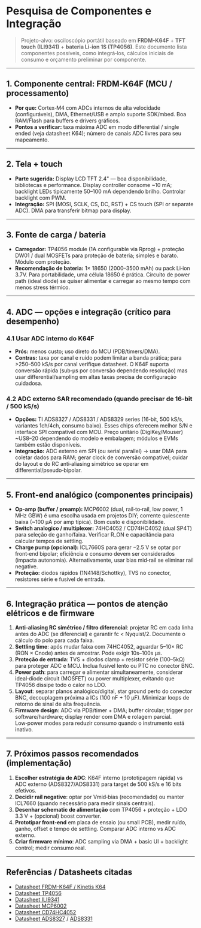 
# Pesquisa de Componentes e Integração
> Projeto-alvo: osciloscópio portátil baseado em **FRDM-K64F** + **TFT touch (ILI9341)** + **bateria Li‑ion 1S (TP4056)**. Este documento lista componentes possíveis, como integrá‑los, cálculos iniciais de consumo e orçamento preliminar por componente.

---

## 1. Componente central: FRDM‑K64F (MCU / processamento)
- **Por que:** Cortex‑M4 com ADCs internos de alta velocidade (configuráveis), DMA, Ethernet/USB e amplo suporte SDK/mbed. Boa RAM/Flash para buffers e drivers gráficos.
- **Pontos a verificar:** taxa máxima ADC em modo differential / single ended (veja datasheet K64); número de canais ADC livres para seu mapeamento.
---

## 2. Tela + touch
- **Parte sugerida:** Display LCD TFT 2.4" — boa disponibilidade, bibliotecas e performance. Display controller consome ~10 mA; backlight LEDs tipicamente 50–100 mA dependendo brilho. Controlar backlight com PWM.
- **Integração:** SPI (MOSI, SCLK, CS, DC, RST) + CS touch (SPI or separate ADC). DMA para transferir bitmap para display.

---

## 3. Fonte de carga / bateria
- **Carregador:** TP4056 module (1A configurable via Rprog) + proteção DW01 / dual MOSFETs para proteção de bateria; simples e barato. Módulo com proteção.
- **Recomendação de bateria:** 1× 18650 (2000–3500 mAh) ou pack Li‑ion 3.7V. Para portabilidade, uma célula 18650 é prática. Circuito de power path (ideal diode) se quiser alimentar e carregar ao mesmo tempo com menos stress térmico.

---

## 4. ADC — opções e integração (crítico para desempenho)
### 4.1 Usar ADC interno do K64F
- **Prós:** menos custo; uso direto do MCU (PDB/timers/DMA).  
- **Contras:** taxa por canal e ruído podem limitar a banda prática; para >250–500 kS/s por canal verifique datasheet. O K64F suporta conversão rápida (sub‑μs por conversão dependendo resolução) mas usar differential/sampling em altas taxas precisa de configuração cuidadosa.

### 4.2 ADC externo SAR recomendado (quando precisar de 16‑bit / 500 kS/s)
- **Opções:** TI ADS8327 / ADS8331 / ADS8329 series (16‑bit, 500 kS/s, variantes 1ch/4ch, consumo baixo). Esses chips oferecem melhor S/N e interface SPI compatível com MCU. Preço unitário (DigiKey/Mouser) ~US$8–$20 dependendo do modelo e embalagem; módulos e EVMs também estão disponíveis.
- **Integração:** ADC externo em SPI (ou serial parallel) → usar DMA para coletar dados para RAM; gerar clock de conversão compatível; cuidar do layout e do RC anti‑aliasing simétrico se operar em differential/pseudo‑bipolar.

---

## 5. Front‑end analógico (componentes principais)
- **Op‑amp (buffer / preamp):** MCP6002 (dual, rail‑to‑rail, low power, 1 MHz GBW) é uma escolha usada em projetos DIY; corrente quiescente baixa (~100 µA por amp típica). Bom custo e disponibilidade.
- **Switch analogico / multiplexer:** 74HC4052 / CD74HC4052 (dual SP4T) para seleção de ganho/faixa. Verificar R_ON e capacitância para calcular tempos de settling.
- **Charge pump (opcional):** ICL7660S para gerar −2.5 V se optar por front‑end bipolar; eficiência e consumo devem ser considerados (impacta autonomia). Alternativamente, usar bias mid‑rail se eliminar rail negative.
- **Proteção:** diodos rápidos (1N4148/Schottky), TVS no conector, resistores série e fusível de entrada.

---

## 6. Integração prática — pontos de atenção elétricos e de firmware
1. **Anti‑aliasing RC simétrico / filtro diferencial**: projetar RC em cada linha antes do ADC (se diferencial) e garantir fc < Nyquist/2. Documente o cálculo do polo para cada faixa.
2. **Settling time**: após mudar faixa com 74HC4052, aguardar 5–10× RC (RON × Cnode) antes de amostrar. Pode exigir 10s–100s μs.
3. **Proteção de entrada**: TVS + diodos clamp + resistor série (100–5kΩ) para proteger ADC e MCU. Inclua fusível lento ou PTC no conector BNC.
4. **Power path**: para carregar e alimentar simultaneamente, considerar ideal‑diode circuit (MOSFET) ou power multiplexer, evitando que TP4056 dissipe todo o calor no LDO.
5. **Layout**: separar planos analógico/digital, star ground perto do conector BNC, decouplagem próxima a ICs (100 nF + 10 μF). Minimizar loops de retorno de sinal de alta frequência.
6. **Firmware design**: ADC via PDB/timer + DMA; buffer circular; trigger por software/hardware; display render com DMA e rolagem parcial. Low‑power modes para reduzir consumo quando o instrumento está inativo.

---

## 7. Próximos passos recomendados (implementação)
1. **Escolher estratégia de ADC**: K64F interno (prototipagem rápida) vs ADC externo (ADS8327/ADS8331) para target de 500 kS/s e 16 bits efetivos.
2. **Decidir rail negative**: optar por Vmid‑bias (recomendado) ou manter ICL7660 (quando necessário para medir sinais centrais).
3. **Desenhar schematic de alimentação** com TP4056 + proteção + LDO 3.3 V + (opcional) boost converter.
4. **Prototipar front‑end** em placa de ensaio (ou small PCB), medir ruído, ganho, offset e tempo de settling. Comparar ADC interno vs ADC externo.
5. **Criar firmware mínimo**: ADC sampling via DMA + basic UI + backlight control; medir consumo real.

---

## Referências / Datasheets citadas
- [Datasheet FRDM-K64F / Kinetis K64](https://www.nxp.com/design/development-boards/freedom-development-boards/mcu-boards/freedom-development-platform-for-kinetis-k64-k63-and-k24-mcus:FRDM-K64F)  
- [Datasheet TP4056](https://www.electronics-lab.com/wp-content/uploads/2016/07/tp4056.pdf)  
- [Datasheet ILI9341](https://cdn-shop.adafruit.com/datasheets/ILI9341.pdf)  
- [Datasheet MCP6002](https://www.microchip.com/en-us/product/MCP6002)  
- [Datasheet CD74HC4052](https://www.ti.com/lit/ds/symlink/cd74hc4052.pdf)  
- [Datasheet ADS8327](https://www.ti.com/lit/ds/symlink/ads8327.pdf) / [ADS8331](https://www.ti.com/lit/ds/symlink/ads8331.pdf)  





